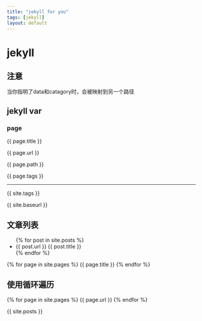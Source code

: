 ```yaml
---
title: "jekyll for you"
tags: [jekyll]
layout: default
---
```



# jekyll
## 注意
当你指明了data和catagory时，会被映射到另一个路径
## jekyll var

### page

{{ page.title }}

{{ page.url }}

{{ page.path }}

{{ page.tags }}

<hr>

{{ site.tags }}

{{ site.baseurl }}

## 文章列表
<ul>
{% for post in site.posts %}
<li>{{ post.url }} {{ post.title }}</li>
{% endfor %}
</ul>


{% for page in  site.pages %}
{{ page.title }}
{% endfor %}

## 使用循环遍历

{% for page in site.pages %}
{{ page.url }}
{% endfor %}

{{ site.posts }}

